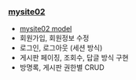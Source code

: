 ### [mysite02](https://github.com/myway00/mysite.git/mysite02)
- [mysite02 model](https://github.com/myway00/mysite/tree/assignment/mysite/mysite02/src/main/java/com/poscodx/mysite/model)
- 회원가입, 회원정보 수정
- 로그인, 로그아웃 (세션 방식)
- 게시판 페이징, 조회수, 답글 방식 구현
- 방명록, 게시판 권한별 CRUD
